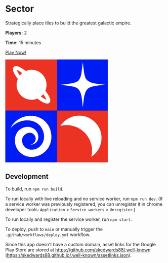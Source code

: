 # Sector

Strategically place tiles to build the greatest galactic empire.

**Players:** 2

**Time:** 15 minutes

[Play Now!](https://skedwards88.github.io/sector/)

![Game icon](./src/images/favicon.png)

## Development

To build, run `npm run build`.

To run locally with live reloading and no service worker, run `npm run dev`. (If a service worker was previously registered, you can unregister it in chrome developer tools: `Application` > `Service workers` > `Unregister`.)

To run locally and register the service worker, run `npm start`.

To deploy, push to `main` or manually trigger the `.github/workflows/deploy.yml` workflow.

Since this app doesn't have a custom domain, asset links for the Google Play Store are stored at https://github.com/skedwards88/.well-known (https://skedwards88.github.io/.well-known/assetlinks.json).
